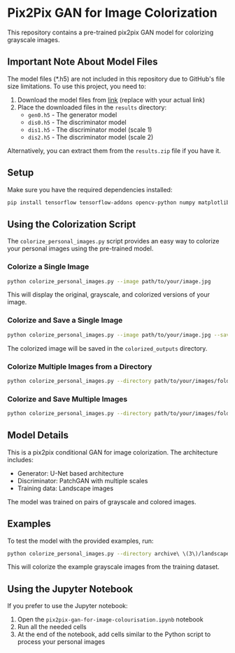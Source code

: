 # Pix2Pix GAN for Image Colorization

This repository contains a pre-trained pix2pix GAN model for colorizing grayscale images.

## Important Note About Model Files

The model files (*.h5) are not included in this repository due to GitHub's file size limitations. To use this project, you need to:

1. Download the model files from [link](https://www.kaggle.com/code/shiratorizawa/pix2pix-gan-for-image-colourisation/output) (replace with your actual link)
2. Place the downloaded files in the `results` directory:
   - `gen0.h5` - The generator model
   - `dis0.h5` - The discriminator model
   - `dis1.h5` - The discriminator model (scale 1)
   - `dis2.h5` - The discriminator model (scale 2)

Alternatively, you can extract them from the `results.zip` file if you have it.

## Setup

Make sure you have the required dependencies installed:

```bash
pip install tensorflow tensorflow-addons opencv-python numpy matplotlib pillow
```

## Using the Colorization Script

The `colorize_personal_images.py` script provides an easy way to colorize your personal images using the pre-trained model.

### Colorize a Single Image

```bash
python colorize_personal_images.py --image path/to/your/image.jpg
```

This will display the original, grayscale, and colorized versions of your image.

### Colorize and Save a Single Image

```bash
python colorize_personal_images.py --image path/to/your/image.jpg --save
```

The colorized image will be saved in the `colorized_outputs` directory.

### Colorize Multiple Images from a Directory

```bash
python colorize_personal_images.py --directory path/to/your/images/folder
```

### Colorize and Save Multiple Images

```bash
python colorize_personal_images.py --directory path/to/your/images/folder --save --output_dir your_output_folder
```

## Model Details

This is a pix2pix conditional GAN for image colorization. The architecture includes:

- Generator: U-Net based architecture
- Discriminator: PatchGAN with multiple scales
- Training data: Landscape images

The model was trained on pairs of grayscale and colored images.

## Examples

To test the model with the provided examples, run:

```bash
python colorize_personal_images.py --directory archive\ \(3\)/landscape\ Images/gray --save
```

This will colorize the example grayscale images from the training dataset.

## Using the Jupyter Notebook

If you prefer to use the Jupyter notebook:

1. Open the `pix2pix-gan-for-image-colourisation.ipynb` notebook
2. Run all the needed cells
3. At the end of the notebook, add cells similar to the Python script to process your personal images 